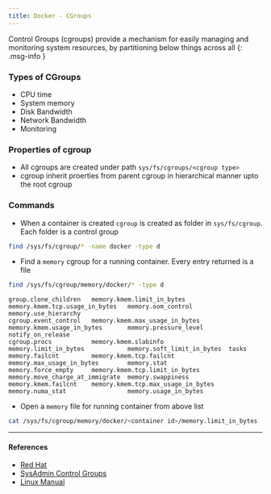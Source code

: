 ```yaml
---
title: Docker - CGroups
---
```


Control Groups (cgroups) provide a mechanism for easily managing and monitoring system resources, by partitioning below things across all 
{: .msg-info }

### Types of CGroups
- CPU time
- System memory
- Disk Bandwidth
- Network Bandwidth
- Monitoring

### Properties of cgroup
- All cgroups are created under path `sys/fs/cgroups/<cgroup type>`
- cgroup inherit proerties from parent cgroup in hierarchical manner upto the root cgroup

### Commands  
- When a container is created `cgroup` is created as folder in `sys/fs/cgroup`. Each folder is a control group
```bash
find /sys/fs/cgroup/* -name docker -type d
```

- Find a `memory` cgroup for a running container. Every entry returned is a file
```bash
find /sys/fs/cgroup/memory/docker/* -type d
```
```
group.clone_children   memory.kmem.limit_in_bytes          memory.kmem.tcp.usage_in_bytes   memory.oom_control          memory.use_hierarchy
cgroup.event_control   memory.kmem.max_usage_in_bytes      memory.kmem.usage_in_bytes       memory.pressure_level       notify_on_release
cgroup.procs           memory.kmem.slabinfo                memory.limit_in_bytes            memory.soft_limit_in_bytes  tasks
memory.failcnt         memory.kmem.tcp.failcnt             memory.max_usage_in_bytes        memory.stat
memory.force_empty     memory.kmem.tcp.limit_in_bytes      memory.move_charge_at_immigrate  memory.swappiness
memory.kmem.failcnt    memory.kmem.tcp.max_usage_in_bytes  memory.numa_stat                 memory.usage_in_bytes
```

- Open a `memory` file for running container from above list
```bash
cat /sys/fs/cgroup/memory/docker/<container id>/memory.limit_in_bytes
```
---

#### References
- [Red Hat](https://www.redhat.com/sysadmin/cgroups-part-one)
- [SysAdmin Control Groups](https://sysadmincasts.com/episodes/14-introduction-to-linux-control-groups-cgroups)
- [Linux Manual](https://www.man7.org/linux/man-pages/man7/cgroups.7.html)
